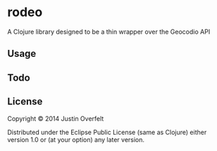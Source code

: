 # rodeo

A Clojure library designed to be a thin wrapper over the Geocodio API

## Usage

## Todo



## License

Copyright © 2014 Justin Overfelt

Distributed under the Eclipse Public License (same as Clojure) either version 1.0 or (at
your option) any later version.
